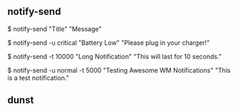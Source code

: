 ## notify-send

$ notify-send "Title" "Message"


$ notify-send -u critical "Battery Low" "Please plug in your charger!"

$ notify-send -t 10000 "Long Notification" "This will last for 10 seconds."

$ notify-send -u normal -t 5000 "Testing Awesome WM Notifications" "This is a test notification."

## dunst 


